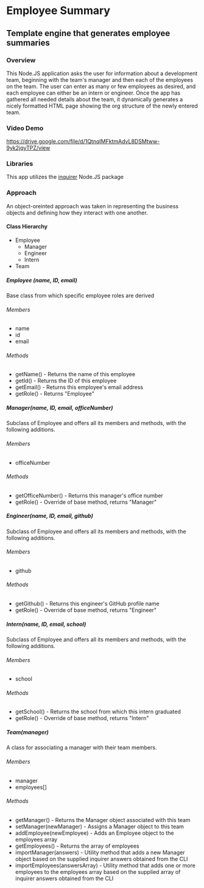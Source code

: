 # Employee Summary
## Template engine that generates employee summaries

### Overview
This Node.JS application asks the user for information about a development team, beginning with the team's manager and then each of the employees on the team. The user can enter as many or few employees as desired, and each employee can either be an intern or engineer. Once the app has gathered all needed details about the team, it dynamically generates a nicely formatted HTML page showing the org structure of the newly entered team.

### Video Demo
https://drive.google.com/file/d/1QtnqIMFktmAdvL8DSMtww-9yk2jqyTPZ/view

### Libraries
This app utilizes the [inquirer](https://www.npmjs.com/package/inquirer) Node.JS package

### Approach
An object-oreinted approach was taken in representing the business objects and defining how they interact with one another.
#### Class Hierarchy

* Employee
  * Manager
  * Engineer
  * Intern
* Team

##### Employee (name, ID, email)
Base class from which specific employee roles are derived

###### Members
* name
* id
* email

###### Methods
* getName() - Returns the name of this employee
* getId() - Returns the ID of this employee
* getEmail() - Returns this employee's email address
* getRole() - Returns "Employee"

##### Manager(name, ID, email, officeNumber)
Subclass of Employee and offers all its members and methods, with the following additions.

###### Members
* officeNumber

###### Methods
* getOfficeNumber() - Returns this manager's office number
* getRole() - Override of base method, returns "Manager"

##### Engineer(name, ID, email, github)
Subclass of Employee and offers all its members and methods, with the following additions.

###### Members
* github

###### Methods
* getGithub() - Returns this engineer's GitHub profile name
* getRole() - Override of base method, returns "Engineer"

##### Intern(name, ID, email, school)
Subclass of Employee and offers all its members and methods, with the following additions.

###### Members
* school

###### Methods
* getSchool() - Returns the school from which this intern graduated
* getRole() - Override of base method, returns "Intern"

##### Team(manager)
A class for associating a manager with their team members.

###### Members
* manager
* employees[]

###### Methods
* getManager() - Returns the Manager object associated with this team
* setManager(newManager) - Assigns a Manager object to this team
* addEmployee(newEmployee) - Adds an Employee object to the employees array
* getEmployees() - Returns the array of employees
* importManager(answers) - Utility method that adds a new Manager object based on the supplied inquirer answers obtained from the CLI
* importEmployees(answersArray) - Utility method that adds one or more employees to the employees array based on the supplied array of inquirer answers obtained from the CLI
